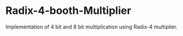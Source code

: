 # Radix-4-booth-Multiplier
Implementation of 4 bit and 8 bit multiplication using Radix-4 multiplier.
